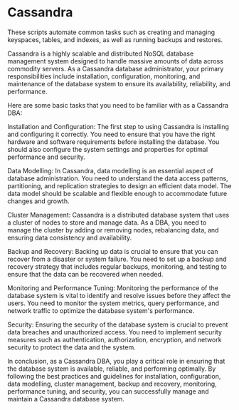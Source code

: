 # Cassandra
These scripts automate common tasks such as creating and managing keyspaces, tables, and indexes, as well as running backups and restores.



Cassandra is a highly scalable and distributed NoSQL database management system designed to handle massive amounts of data across commodity servers. As a Cassandra database administrator, your primary responsibilities include installation, configuration, monitoring, and maintenance of the database system to ensure its availability, reliability, and performance.

Here are some basic tasks that you need to be familiar with as a Cassandra DBA:

Installation and Configuration: The first step to using Cassandra is installing and configuring it correctly. You need to ensure that you have the right hardware and software requirements before installing the database. You should also configure the system settings and properties for optimal performance and security.

Data Modelling: In Cassandra, data modelling is an essential aspect of database administration. You need to understand the data access patterns, partitioning, and replication strategies to design an efficient data model. The data model should be scalable and flexible enough to accommodate future changes and growth.

Cluster Management: Cassandra is a distributed database system that uses a cluster of nodes to store and manage data. As a DBA, you need to manage the cluster by adding or removing nodes, rebalancing data, and ensuring data consistency and availability.

Backup and Recovery: Backing up data is crucial to ensure that you can recover from a disaster or system failure. You need to set up a backup and recovery strategy that includes regular backups, monitoring, and testing to ensure that the data can be recovered when needed.

Monitoring and Performance Tuning: Monitoring the performance of the database system is vital to identify and resolve issues before they affect the users. You need to monitor the system metrics, query performance, and network traffic to optimize the database system's performance.

Security: Ensuring the security of the database system is crucial to prevent data breaches and unauthorized access. You need to implement security measures such as authentication, authorization, encryption, and network security to protect the data and the system.

In conclusion, as a Cassandra DBA, you play a critical role in ensuring that the database system is available, reliable, and performing optimally. By following the best practices and guidelines for installation, configuration, data modelling, cluster management, backup and recovery, monitoring, performance tuning, and security, you can successfully manage and maintain a Cassandra database system.



